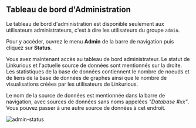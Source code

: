 ## Tableau de bord d'Administration

Le tableau de bord d'administration est disponible seulement aux utilisateurs administrateurs, c'est à dire les utilisateurs du groupe `admin`.

Pour y accèder, ouvrez le menu **Admin** de la barre de navigation puis cliquez sur **Status**.

Vous avez maintenant accès au tableau de bord administrateur. Le statut de Linkurious et l'actuelle source de données sont mentionnés sur la droite. Les statistiques de la base de données contiennent le nombre de noeuds et de liens de la base de données de graphes ainsi que le nombre de visualisations créées par les utilisateurs de Linkurious.

Le nom de la source de données est mentionnée dans la barre de navigation, avec  sources de données sans noms appelées *"Database #xx"*. Vous pouvez passer à une autre source de données à cet endroit.


![admin-status](https://github.com/Linkurious/linkurious-enterprise-manual/raw/master/en/administrate/Admin-status.png)

